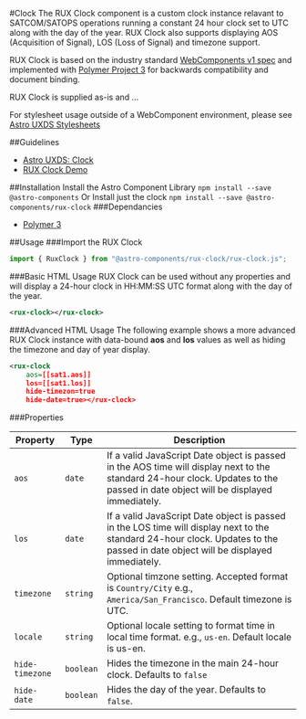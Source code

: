 #Clock
The RUX Clock component is a custom clock instance relavant to SATCOM/SATOPS operations running a constant 24 hour clock set to UTC along with the day of the year. RUX Clock also supports displaying AOS (Acquisition of Signal), LOS (Loss of Signal) and timezone support.

RUX Clock is based on the industry standard [WebComponents v1 spec](https://html.spec.whatwg.org/multipage/custom-elements.html) and implemented with [Polymer Project 3](https://www.polymer-project.org) for backwards compatibility and document binding.

RUX Clock is supplied as-is and …

For stylesheet usage outside of a WebComponent environment, please see [Astro UXDS Stylesheets](https://bitbucket.org/rocketcom/astro-styles)

##Guidelines

* [Astro UXDS: Clock](https://www.astrouxds.com/library/clock)
* [RUX Clock Demo](https://www.astrouxds.com/library/clock)

##Installation
Install the Astro Component Library
`npm install --save @astro-components`
Or Install just the clock
`npm install --save @astro-components/rux-clock`
###Dependancies

* [Polymer 3](https://www.polymer-project.com)

##Usage
###Import the RUX Clock

```javascript
import { RuxClock } from "@astro-components/rux-clock/rux-clock.js";
```

###Basic HTML Usage
RUX Clock can be used without any properties and will display a 24-hour clock in HH:MM:SS UTC format along with the day of the year.

```xml
<rux-clock></rux-clock>
```

###Advanced HTML Usage
The following example shows a more advanced RUX Clock instance with data-bound **aos** and **los** values as well as hiding the timezone and day of year display.

```xml
<rux-clock
	aos=[[sat1.aos]]
	los=[[sat1.los]]
	hide-timezon=true
	hide-date=true></rux-clock>
```

###Properties

| Property        | Type      | Description                                                                                                                                                                      |
| --------------- | --------- | -------------------------------------------------------------------------------------------------------------------------------------------------------------------------------- |
| `aos`           | `date`    | If a valid JavaScript Date object is passed in the AOS time will display next to the standard 24-hour clock. Updates to the passed in date object will be displayed immediately. |
| `los`           | `date`    | If a valid JavaScript Date object is passed in the LOS time will display next to the standard 24-hour clock. Updates to the passed in date object will be displayed immediately. |
| `timezone`      | `string`  | Optional timzone setting. Accepted format is `Country/City` e.g., `America/San_Francisco`. Default timezone is UTC.                                                              |
| `locale`        | `string`  | Optional locale setting to format time in local time format. e.g., `us-en`. Default locale is us-en.                                                                             |
| `hide-timezone` | `boolean` | Hides the timezone in the main 24-hour clock. Defaults to `false`                                                                                                                |
| `hide-date`     | `boolean` | Hides the day of the year. Defaults to `false`.                                                                                                                                  |
